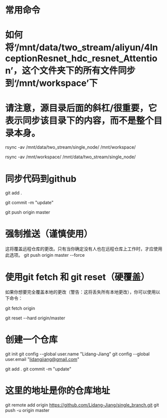 # 常用命令

# 如何将‘/mnt/data/two_stream/aliyun/4InceptionResnet_hdc_resnet_Attention’，这个文件夹下的所有文件同步到‘/mnt/workspace’下

# 请注意，源目录后面的斜杠/很重要，它表示同步该目录下的内容，而不是整个目录本身。

rsync -av /mnt/data/two_stream/single_node/   /mnt/workspace/

rsync -av   /mnt/workspace/      /mnt/data/two_stream/single_node/

# 同步代码到github

git add .

git commit -m "update"

git push origin master


# 强制推送（谨慎使用）
这将覆盖远程仓库的更改。只有当你确定没有人也在远程仓库上工作时，才应使用此选项。
git push origin master --force


# 使用git fetch 和 git reset（硬覆盖）

如果你想要完全覆盖本地的更改（警告：这将丢失所有本地更改），你可以使用以下命令：

git fetch origin

git reset --hard origin/master

# 创建一个仓库
git init
git config --global user.name "Lidang-Jiang"
git config --global user.email "lidangjiang@gmail.com"

git add .
git commit -m "update"
# 这里的地址是你的仓库地址
git remote add origin https://github.com/Lidang-Jiang/single_branch.git 
git push -u origin master


